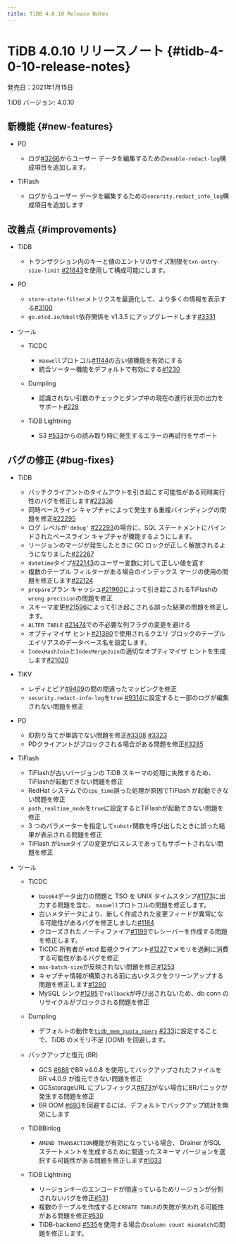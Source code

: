 ```yaml
---
title: TiDB 4.0.10 Release Notes
---
```


# TiDB 4.0.10 リリースノート {#tidb-4-0-10-release-notes}

発売日：2021年1月15日

TiDB バージョン: 4.0.10

## 新機能 {#new-features}

-   PD

    -   ログ[<a href="https://github.com/pingcap/pd/pull/3266">#3266</a>](https://github.com/pingcap/pd/pull/3266)からユーザー データを編集するための`enable-redact-log`構成項目を追加します。

-   TiFlash

    -   ログからユーザー データを編集するための`security.redact_info_log`構成項目を追加します

## 改善点 {#improvements}

-   TiDB

    -   トランザクション内のキーと値のエントリのサイズ制限を`txn-entry-size-limit` [<a href="https://github.com/pingcap/tidb/pull/21843">#21843</a>](https://github.com/pingcap/tidb/pull/21843)を使用して構成可能にします。

-   PD

    -   `store-state-filter`メトリクスを最適化して、より多くの情報を表示する[<a href="https://github.com/tikv/pd/pull/3100">#3100</a>](https://github.com/tikv/pd/pull/3100)
    -   `go.etcd.io/bbolt`依存関係を v1.3.5 にアップグレードします[<a href="https://github.com/tikv/pd/pull/3331">#3331</a>](https://github.com/tikv/pd/pull/3331)

-   ツール

    -   TiCDC

        -   `maxwell`プロトコル[<a href="https://github.com/pingcap/tiflow/pull/1144">#1144</a>](https://github.com/pingcap/tiflow/pull/1144)の古い値機能を有効にする
        -   統合ソーター機能をデフォルトで有効にする[<a href="https://github.com/pingcap/tiflow/pull/1230">#1230</a>](https://github.com/pingcap/tiflow/pull/1230)

    -   Dumpling

        -   認識されない引数のチェックとダンプ中の現在の進行状況の出力をサポート[<a href="https://github.com/pingcap/dumpling/pull/228">#228</a>](https://github.com/pingcap/dumpling/pull/228)

    -   TiDB Lightning

        -   S3 [<a href="https://github.com/pingcap/tidb-lightning/pull/533">#533</a>](https://github.com/pingcap/tidb-lightning/pull/533)からの読み取り時に発生するエラーの再試行をサポート

## バグの修正 {#bug-fixes}

-   TiDB

    -   バッチクライアントのタイムアウトを引き起こす可能性がある同時実行性のバグを修正します[<a href="https://github.com/pingcap/tidb/pull/22336">#22336</a>](https://github.com/pingcap/tidb/pull/22336)
    -   同時ベースライン キャプチャによって発生する重複バインディングの問題を修正[<a href="https://github.com/pingcap/tidb/pull/22295">#22295</a>](https://github.com/pingcap/tidb/pull/22295)
    -   ログ レベルが`'debug'` [<a href="https://github.com/pingcap/tidb/pull/22293">#22293</a>](https://github.com/pingcap/tidb/pull/22293)の場合に、SQL ステートメントにバインドされたベースライン キャプチャが機能するようにします。
    -   リージョンのマージが発生したときに GC ロックが正しく解放されるようになりました[<a href="https://github.com/pingcap/tidb/pull/22267">#22267</a>](https://github.com/pingcap/tidb/pull/22267)
    -   `datetime`タイプ[<a href="https://github.com/pingcap/tidb/pull/22143">#22143</a>](https://github.com/pingcap/tidb/pull/22143)のユーザー変数に対して正しい値を返す
    -   複数のテーブル フィルターがある場合のインデックス マージの使用の問題を修正します[<a href="https://github.com/pingcap/tidb/pull/22124">#22124</a>](https://github.com/pingcap/tidb/pull/22124)
    -   `prepare`プラン キャッシュ[<a href="https://github.com/pingcap/tidb/pull/21960">#21960</a>](https://github.com/pingcap/tidb/pull/21960)によって引き起こされるTiFlashの`wrong precision`の問題を修正
    -   スキーマ変更[<a href="https://github.com/pingcap/tidb/pull/21596">#21596</a>](https://github.com/pingcap/tidb/pull/21596)によって引き起こされる誤った結果の問題を修正します。
    -   `ALTER TABLE` [<a href="https://github.com/pingcap/tidb/pull/21474">#21474</a>](https://github.com/pingcap/tidb/pull/21474)での不必要な列フラグの変更を避ける
    -   オプティマイザ ヒント[<a href="https://github.com/pingcap/tidb/pull/21380">#21380</a>](https://github.com/pingcap/tidb/pull/21380)で使用されるクエリ ブロックのテーブル エイリアスのデータベース名を設定します。
    -   `IndexHashJoin`と`IndexMergeJoin`の適切なオプティマイザ ヒントを生成します[<a href="https://github.com/pingcap/tidb/pull/21020">#21020</a>](https://github.com/pingcap/tidb/pull/21020)

-   TiKV

    -   レディとピア[<a href="https://github.com/tikv/tikv/pull/9409">#9409</a>](https://github.com/tikv/tikv/pull/9409)の間の間違ったマッピングを修正
    -   `security.redact-info-log`を`true` [<a href="https://github.com/tikv/tikv/pull/9314">#9314</a>](https://github.com/tikv/tikv/pull/9314)に設定すると一部のログが編集されない問題を修正

-   PD

    -   ID割り当てが単調でない問題を修正[<a href="https://github.com/tikv/pd/pull/3308">#3308</a>](https://github.com/tikv/pd/pull/3308) [<a href="https://github.com/tikv/pd/pull/3323">#3323</a>](https://github.com/tikv/pd/pull/3323)
    -   PDクライアントがブロックされる場合がある問題を修正[<a href="https://github.com/pingcap/pd/pull/3285">#3285</a>](https://github.com/pingcap/pd/pull/3285)

-   TiFlash

    -   TiFlashが古いバージョンの TiDB スキーマの処理に失敗するため、 TiFlashが起動できない問題を修正
    -   RedHat システムでの`cpu_time`誤った処理が原因でTiFlash が起動できない問題を修正
    -   `path_realtime_mode`を`true`に設定するとTiFlashが起動できない問題を修正
    -   3 つのパラメーターを指定して`substr`関数を呼び出したときに誤った結果が表示される問題を修正
    -   TiFlash が`Enum`タイプの変更がロスレスであってもサポートされない問題を修正

-   ツール

    -   TiCDC

        -   `base64`データ出力の問題と TSO を UNIX タイムスタンプ[<a href="https://github.com/pingcap/tiflow/pull/1173">#1173</a>](https://github.com/pingcap/tiflow/pull/1173)に出力する問題を含む、 `maxwell`プロトコルの問題を修正します。
        -   古いメタデータにより、新しく作成された変更フィードが異常になる可能性があるバグを修正しました[<a href="https://github.com/pingcap/tiflow/pull/1184">#1184</a>](https://github.com/pingcap/tiflow/pull/1184)
        -   クローズされたノーティファイア[<a href="https://github.com/pingcap/tiflow/pull/1199">#1199</a>](https://github.com/pingcap/tiflow/pull/1199)でレシーバーを作成する問題を修正します。
        -   TiCDC 所有者が etcd 監視クライアント[<a href="https://github.com/pingcap/tiflow/pull/1227">#1227</a>](https://github.com/pingcap/tiflow/pull/1227)でメモリを過剰に消費する可能性があるバグを修正
        -   `max-batch-size`が反映されない問題を修正[<a href="https://github.com/pingcap/tiflow/pull/1253">#1253</a>](https://github.com/pingcap/tiflow/pull/1253)
        -   キャプチャ情報が構築される前に古いタスクをクリーンアップする問題を修正します[<a href="https://github.com/pingcap/tiflow/pull/1280">#1280</a>](https://github.com/pingcap/tiflow/pull/1280)
        -   MySQL シンク[<a href="https://github.com/pingcap/tiflow/pull/1285">#1285</a>](https://github.com/pingcap/tiflow/pull/1285)で`rollback`が呼び出されないため、db conn のリサイクルがブロックされる問題を修正

    -   Dumpling

        -   デフォルトの動作を[<a href="/system-variables.md#tidb_mem_quota_query">`tidb_mem_quota_query`</a>](/system-variables.md#tidb_mem_quota_query) [<a href="https://github.com/pingcap/dumpling/pull/233">#233</a>](https://github.com/pingcap/dumpling/pull/233)に設定することで、TiDB のメモリ不足 (OOM) を回避します。

    -   バックアップと復元 (BR)

        -   GCS [<a href="https://github.com/pingcap/br/pull/688">#688</a>](https://github.com/pingcap/br/pull/688)でBR v4.0.8 を使用してバックアップされたファイルをBR v4.0.9 が復元できない問題を修正
        -   GCSstorageURL にプレフィックス[<a href="https://github.com/pingcap/br/pull/673">#673</a>](https://github.com/pingcap/br/pull/673)がない場合にBRパニックが発生する問題を修正
        -   BR OOM [<a href="https://github.com/pingcap/br/pull/693">#693</a>](https://github.com/pingcap/br/pull/693)を回避するには、デフォルトでバックアップ統計を無効にします

    -   TiDBBinlog

        -   `AMEND TRANSACTION`機能が有効になっている場合、 Drainer がSQL ステートメントを生成するために間違ったスキーマ バージョンを選択する可能性がある問題を修正します[<a href="https://github.com/pingcap/tidb-binlog/pull/1033">#1033</a>](https://github.com/pingcap/tidb-binlog/pull/1033)

    -   TiDB Lightning

        -   リージョンキーのエンコードが間違っているためリージョンが分割されないバグを修正[<a href="https://github.com/pingcap/tidb-lightning/pull/531">#531</a>](https://github.com/pingcap/tidb-lightning/pull/531)
        -   複数のテーブルを作成すると`CREATE TABLE`の失敗が失われる可能性がある問題を修正[<a href="https://github.com/pingcap/tidb-lightning/pull/530">#530</a>](https://github.com/pingcap/tidb-lightning/pull/530)
        -   TiDB-backend [<a href="https://github.com/pingcap/tidb-lightning/pull/535">#535</a>](https://github.com/pingcap/tidb-lightning/pull/535)を使用する場合の`column count mismatch`の問題を修正します。
